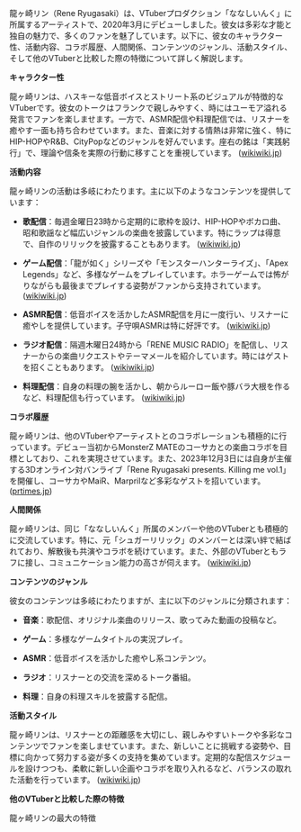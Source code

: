 龍ヶ崎リン（Rene Ryugasaki）は、VTuberプロダクション「ななしいんく」に所属するアーティストで、2020年3月にデビューしました。彼女は多彩な才能と独自の魅力で、多くのファンを魅了しています。以下に、彼女のキャラクター性、活動内容、コラボ履歴、人間関係、コンテンツのジャンル、活動スタイル、そして他のVTuberと比較した際の特徴について詳しく解説します。

**キャラクター性**

龍ヶ崎リンは、ハスキーな低音ボイスとストリート系のビジュアルが特徴的なVTuberです。彼女のトークはフランクで親しみやすく、時にはユーモア溢れる発言でファンを楽しませます。一方で、ASMR配信や料理配信では、リスナーを癒やす一面も持ち合わせています。また、音楽に対する情熱は非常に強く、特にHIP-HOPやR&B、CityPopなどのジャンルを好んでいます。座右の銘は「実践躬行」で、理論や信条を実際の行動に移すことを重視しています。 ([wikiwiki.jp](https://wikiwiki.jp/774inc/%E9%BE%8D%E3%83%B6%E5%B4%8E%E3%83%AA%E3%83%B3?utm_source=openai))

**活動内容**

龍ヶ崎リンの活動は多岐にわたります。主に以下のようなコンテンツを提供しています：

- **歌配信**：毎週金曜日23時から定期的に歌枠を設け、HIP-HOPやボカロ曲、昭和歌謡など幅広いジャンルの楽曲を披露しています。特にラップは得意で、自作のリリックを披露することもあります。 ([wikiwiki.jp](https://wikiwiki.jp/774inc/%E9%BE%8D%E3%83%B6%E5%B4%8E%E3%83%AA%E3%83%B3?utm_source=openai))

- **ゲーム配信**：「龍が如く」シリーズや「モンスターハンターライズ」、「Apex Legends」など、多様なゲームをプレイしています。ホラーゲームでは怖がりながらも最後までプレイする姿勢がファンから支持されています。 ([wikiwiki.jp](https://wikiwiki.jp/774inc/%E9%BE%8D%E3%83%B6%E5%B4%8E%E3%83%AA%E3%83%B3?utm_source=openai))

- **ASMR配信**：低音ボイスを活かしたASMR配信を月に一度行い、リスナーに癒やしを提供しています。子守唄ASMRは特に好評です。 ([wikiwiki.jp](https://wikiwiki.jp/774inc/%E9%BE%8D%E3%83%B6%E5%B4%8E%E3%83%AA%E3%83%B3?utm_source=openai))

- **ラジオ配信**：隔週木曜日24時から「RENE MUSIC RADIO」を配信し、リスナーからの楽曲リクエストやテーマメールを紹介しています。時にはゲストを招くこともあります。 ([wikiwiki.jp](https://wikiwiki.jp/774inc/%E9%BE%8D%E3%83%B6%E5%B4%8E%E3%83%AA%E3%83%B3?utm_source=openai))

- **料理配信**：自身の料理の腕を活かし、朝からルーロー飯や豚バラ大根を作るなど、料理配信も行っています。 ([wikiwiki.jp](https://wikiwiki.jp/774inc/%E9%BE%8D%E3%83%B6%E5%B4%8E%E3%83%AA%E3%83%B3?utm_source=openai))

**コラボ履歴**

龍ヶ崎リンは、他のVTuberやアーティストとのコラボレーションも積極的に行っています。デビュー当初からMonsterZ MATEのコーサカとの楽曲コラボを目標としており、これを実現させています。また、2023年12月3日には自身が主催する3Dオンライン対バンライブ「Rene Ryugasaki presents. Killing me vol.1」を開催し、コーサカやMaiR、Marprilなど多彩なゲストを招いています。 ([prtimes.jp](https://prtimes.jp/main/html/rd/p/000000028.000071134.html?utm_source=openai))

**人間関係**

龍ヶ崎リンは、同じ「ななしいんく」所属のメンバーや他のVTuberとも積極的に交流しています。特に、元「シュガーリリック」のメンバーとは深い絆で結ばれており、解散後も共演やコラボを続けています。また、外部のVTuberともラフに接し、コミュニケーション能力の高さが伺えます。 ([wikiwiki.jp](https://wikiwiki.jp/774inc/%E9%BE%8D%E3%83%B6%E5%B4%8E%E3%83%AA%E3%83%B3?utm_source=openai))

**コンテンツのジャンル**

彼女のコンテンツは多岐にわたりますが、主に以下のジャンルに分類されます：

- **音楽**：歌配信、オリジナル楽曲のリリース、歌ってみた動画の投稿など。

- **ゲーム**：多様なゲームタイトルの実況プレイ。

- **ASMR**：低音ボイスを活かした癒やし系コンテンツ。

- **ラジオ**：リスナーとの交流を深めるトーク番組。

- **料理**：自身の料理スキルを披露する配信。

**活動スタイル**

龍ヶ崎リンは、リスナーとの距離感を大切にし、親しみやすいトークや多彩なコンテンツでファンを楽しませています。また、新しいことに挑戦する姿勢や、目標に向かって努力する姿が多くの支持を集めています。定期的な配信スケジュールを設けつつも、柔軟に新しい企画やコラボを取り入れるなど、バランスの取れた活動を行っています。 ([wikiwiki.jp](https://wikiwiki.jp/774inc/%E9%BE%8D%E3%83%B6%E5%B4%8E%E3%83%AA%E3%83%B3?utm_source=openai))

**他のVTuberと比較した際の特徴**

龍ヶ崎リンの最大の特徴 
